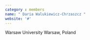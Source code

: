 ```yaml
---
category : members
name: " Daria Walukiewicz-Chrzaszcz " 
website: '#'
---
```

Warsaw University
Warsaw, Poland

